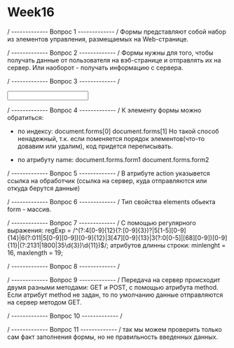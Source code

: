 # Week16
/ ------------- Вопрос 1 ------------- /
Формы представляют собой набор из элементов управления, размещаемых на Web-странице.

/ ------------- Вопрос 2 ------------- /
Формы нужны для того, чтобы получать данные от пользователя на вэб-странице и отправлять их на сервер. Или наоборот - получать информацию с сервера.

/ ------------- Вопрос 3 ------------- /
<form>
<input type="text" name="input">
</form>

/ ------------- Вопрос 4 ------------- /
К элементу формы можно обратиться:
- по индексу:
document.forms[0]
document.forms[1]
Но такой способ ненадежный, т.к. если поменяется порядок элементов(что-то довавим или удалим), код придется переписывать.

- по атрибуту name:
document.forms.form1
document.forms.form2

/ ------------- Вопрос 5 ------------- /
В атрибуте action указывется ссылка на обработчик (ссылка на сервер, куда отправляются или откуда берутся данные)

/ ------------- Вопрос 6 ------------- /
Тип свойства elements oбьекта form - массив.

/ ------------- Вопрос 7 ------------- /
С помощью регулярного выражения: regExp = /^(?:4[0-9]{12}(?:[0-9]{3})?|5[1-5][0-9]{14}|6(?:011|5[0-9][0-9])[0-9]{12}|3[47][0-9]{13}|3(?:0[0-5]|[68][0-9])[0-9]{11}|(?:2131|1800|35\d{3})\d{11})$/;
атрибутов длинны строки: minlenght = 16, maxlength = 19;

/ ------------- Вопрос 8 ------------- /


/ ------------- Вопрос 9 ------------- /
Передача на сервер происходит двумя разными методами: GET и POST, с помощью атрибута method. Если атрибут method не задан, то по умолчанию данные отправляются на сервер методом GET.

/ ------------- Вопрос 10 ------------- /


/ ------------- Вопрос 11 ------------- /
так мы можем проверить только сам факт заполнения формы, но не правильность введенных данных.